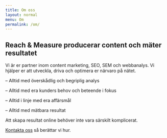 ```yaml
---
title: Om oss
layout: normal
menu: Om
permalink: /om/
---
```


## Reach & Measure producerar content och mäter resultatet
Vi är er partner inom content marketing, SEO, SEM och webbanalys. Vi hjälper er att utveckla, driva och optimera er närvaro på nätet. 

– Alltid med överskådlig och begriplig analys 

– Alltid med era kunders behov och beteende i fokus 

– Alltid i linje med era affärsmål 

– Alltid med mätbara resultat 

Att skapa resultat online behöver inte vara särskilt komplicerat. 

[Kontakta oss](https://reachandmeasure.se/kontakt/) så berättar vi hur.
